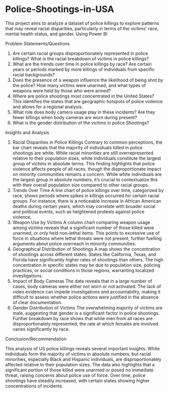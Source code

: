 # Police-Shootings-in-USA
This project aims to analyze a dataset of police killings to explore patterns that may reveal racial disparities, particularly in terms of the victims' race, mental health status, and gender. Using Power BI

Problem Statements/Questions
1.	Are certain racial groups disproportionately represented in police killings?
What is the racial breakdown of victims in police killings?
2.	What are the trends over time in police killings by race?
Are certain years or periods marked by more killings of individuals from specific racial backgrounds?
3.	Does the presence of a weapon influence the likelihood of being shot by the police?
How many victims were unarmed, and what types of weapons were held by those who were armed?
4.	Where are police shootings most concentrated in the United States?
 This identifies the states that are geographic hotspots of police violence and allows for a regional analysis.
5.	What role does body camera usage play in these incidents?
Are they fewer killings when body cameras are worn during present?
6.	What is the gender distribution of the victims in police Shootings?

Insights and Analysis
1.	Racial Disparities in Police Killings
Contrary to common perceptions, the bar chart reveals that the majority of individuals killed in police shootings are white. While racial minorities are still overrepresented relative to their population sizes, white individuals constitute the largest group of victims in absolute terms. This finding highlights that police violence affects people of all races, though the disproportionate impact on minority communities remains a concern. While white individuals are the largest group in absolute numbers, it’s crucial to contextualize this with their overall population size compared to other racial groups.
2.	Trends Over Time
A line chart of police killings over time, categorized by race, shows periods where spikes in killings occurred for certain racial groups. For instance, there is a noticeable increase in African American deaths during certain years, which may correlate with broader social and political events, such as heightened protests against police violence.
3.	Weapon Use by Victims
A column chart comparing weapon usage among victims reveals that a significant number of those killed were unarmed, or only held non-lethal items. This points to excessive use of force in situations where lethal threats were not present, further fuelling arguments about police overreach in minority communities.
4.	Geographical Distribution of Shootings
A map shows the concentration of shootings across different states. States like California, Texas, and Florida have significantly higher rates of shootings than others.
The high concentration in specific states may be due to population size, policing practices, or social conditions in those regions, warranting localized investigations.
5.	Impact of Body Cameras
The data reveals that in a large number of cases, body cameras were either not worn or not activated. The lack of video evidence can impede investigations and accountability, making it difficult to assess whether police actions were justified in the absence of clear documentation.
6.	Gender Distribution of Victims
The overwhelming majority of victims are male, suggesting that gender is a significant factor in police shootings. 
Further breakdown by race shows that while men from all races are disproportionately represented, the rate at which females are involved varies significantly by race.

Conclusion/Recommendation

This analysis of US police killings reveals several important insights. White individuals form the majority of victims in absolute numbers, but racial minorities, especially Black and Hispanic individuals, are disproportionately affected relative to their population sizes. The data also highlights that a significant portion of those killed were unarmed or posed no immediate threat, raising concerns about police use of force. Over time, police shootings have steadily increased, with certain states showing higher concentrations of incidents.

